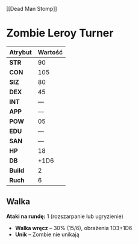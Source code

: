 [[Dead Man Stomp]]

# Zombie Leroy Turner

| **Atrybut** | **Wartość** |
| ----------- | ----------- |
| **STR**     | 90          |
| **CON**     | 105         |
| **SIZ**     | 80          |
| **DEX**     | 45          |
| **INT**     | —           |
| **APP**     | —           |
| **POW**     | 05          |
| **EDU**     | —           |
| **SAN**     | —           |
| **HP**      | 18          |
| **DB**      | +1D6        |
| **Build**   | 2           |
| **Ruch**    | 6           |

## **Walka**
**Ataki na rundę:** 1 (rozszarpanie lub ugryzienie)  
- **Walka wręcz** – 30% (15/6), obrażenia 1D3+1D6  
- **Unik** – Zombie nie unikają  
